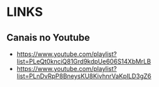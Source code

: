 # LINKS

## Canais no Youtube
- https://www.youtube.com/playlist?list=PLeQt0knciQ81Grd9kdpUe606S14XbMrLB
- https://www.youtube.com/playlist?list=PLnDvRpP8BneysKU8KivhnrVaKpILD3gZ6

